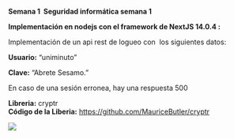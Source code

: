 **Semana 1  Seguridad informática semana 1**

**Implementación en nodejs con el framework de NextJS 14.0.4 :**

Implementación de un api rest de logueo con  los siguientes datos:

**Usuario:** “uniminuto”

**Clave:** “Abrete Sesamo.”

En caso de una sesión erronea, hay una respuesta 500

**Libreria:** cryptr  
**Código de la Liberia:** https://github.com/MauriceButler/cryptr

![](https://33333.cdn.cke-cs.com/kSW7V9NHUXugvhoQeFaf/images/9947433d9e23e051805df25db47931cbd6416636200eebcf.png)
